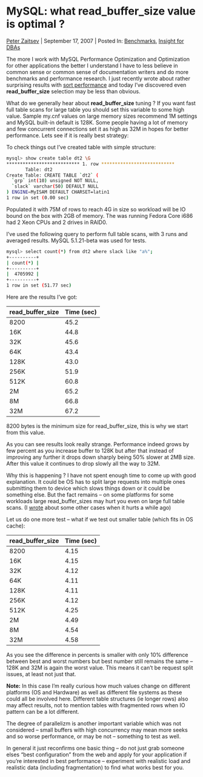 # MySQL: what read_buffer_size value is optimal ?

[Peter Zaitsev](https://www.percona.com/blog/author/admin/)  | September 17, 2007 |  Posted In: [Benchmarks](https://www.percona.com/blog/category/benchmarks/), [Insight for DBAs](https://www.percona.com/blog/category/dba-insight/)

The more I work with MySQL Performance Optimization and Optimization for other applications the better I understand I have to less believe in common sense or common sense of documentation writers and do more benchmarks and performance research. I just recently wrote about rather surprising results with [sort performance](https://www.percona.com/blog/2007/08/18/how-fast-can-you-sort-data-with-mysql/) and today I’ve discovered even **read_buffer_size** selection may be less than obvious.

What do we generally hear about **read_buffer_size** tuning ? If you want fast full table scans for large table you should set this variable to some high value. Sample my.cnf values on large memory sizes recommend 1M settings and MySQL built-in default is 128K. Some people having a lot of memory and few concurrent connections set it as high as 32M in hopes for better performance. Lets see if it is really best strategy:

To check things out I’ve created table with simple structure:

```bash
mysql> show create table dt2 \G
*************************** 1. row ***************************
       Table: dt2
Create Table: CREATE TABLE `dt2` (
  `grp` int(10) unsigned NOT NULL,
  `slack` varchar(50) DEFAULT NULL
) ENGINE=MyISAM DEFAULT CHARSET=latin1
1 row in set (0.00 sec)
```

Populated it with 75M of rows to reach 4G in size so workload will be IO bound on the box with 2GB of memory.
The was running Fedora Core i686 had 2 Xeon CPUs and 2 drives in RAID0.

I’ve used the following query to perform full table scans, with 3 runs and averaged results. MySQL 5.1.21-beta was used for tests.

```bash
mysql> select count(*) from dt2 where slack like "a%";
+----------+
| count(*) |
+----------+
|  4705992 |
+----------+
1 row in set (51.77 sec)
```

Here are the results I’ve got:

| read_buffer_size | Time (sec) |
| ---------------- | ---------- |
| 8200             | 45.2       |
| 16K              | 44.8       |
| 32K              | 45.6       |
| 64K              | 43.4       |
| 128K             | 43.0       |
| 256K             | 51.9       |
| 512K             | 60.8       |
| 2M               | 65.2       |
| 8M               | 66.8       |
| 32M              | 67.2       |

8200 bytes is the minimum size for read_buffer_size, this is why we start from this value.

As you can see results look really strange. Performance indeed grows by few percent as you increase buffer to 128K but after that instead of improving any further it drops down sharply being 50% slower at 2MB size. After this value it continues to drop slowly all the way to 32M.

Why this is happening ? I have not spent enough time to come up with good explanation. It could be OS has to split large requests into multiple ones submitting them to device which slows things down or it could be something else. But the fact remains – on some platforms for some workloads large read_buffer_sizes may hurt you even on large full table scans. (I [wrote](https://www.percona.com/blog/2006/06/06/are-larger-buffers-always-better/) about some other cases when it hurts a while ago)

Let us do one more test – what if we test out smaller table (which fits in OS cache):

| read_buffer_size | Time (sec) |
| ---------------- | ---------- |
| 8200             | 4.15       |
| 16K              | 4.15       |
| 32K              | 4.12       |
| 64K              | 4.11       |
| 128K             | 4.11       |
| 256K             | 4.12       |
| 512K             | 4.25       |
| 2M               | 4.49       |
| 8M               | 4.54       |
| 32M              | 4.58       |

As you see the difference in percents is smaller with only 10% difference between best and worst numbers but best number still remains the same – 128K and 32M is again the worst value. This means it can’t be request split issues, at least not just that.

**Note:** In this case I’m really curious how much values change on different platforms (OS and Hardware) as well as different file systems as these could all be involved here. Different table structures (ie longer rows) also may affect results, not to mention tables with fragmented rows when IO pattern can be a lot different.

The degree of parallelizm is another important variable which was not considered – small buffers with high concurrency may mean more seeks and so
worse performance, or may be not – something to test as well.

In general it just reconfirms one basic thing – do not just grab someone elses “best configuration” from the web and apply for your application if you’re interested in best performance – experiment with realistic load and realistic data (including fragmentation) to find what works best for you.